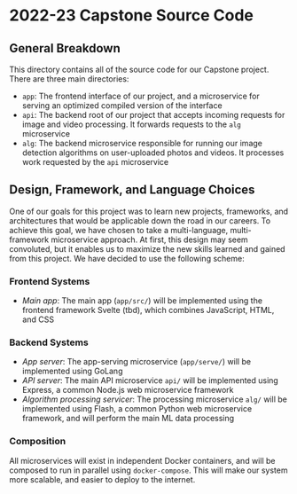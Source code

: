# 2022-23 Capstone Source Code

## General Breakdown
This directory contains all of the source code for our Capstone project. There are three main directories:
- `app`: The frontend interface of our project, and a microservice for serving an optimized compiled version of the interface
- `api`: The backend root of our project that accepts incoming requests for image and video processing. It forwards requests to the `alg` microservice
- `alg`: The backend microservice responsible for running our image detection algorithms on user-uploaded photos and videos. It processes work requested by the `api` microservice

## Design, Framework, and Language Choices
One of our goals for this project was to learn new projects, frameworks, and architectures that would be applicable down the road in our careers. To achieve this goal, we have chosen to take a multi-language, multi-framework microservice approach. At first, this design may seem convoluted, but it enables us to maximize the new skills learned and gained from this project. We have decided to use the following scheme:

### Frontend Systems
- *Main app*: The main app (`app/src/`) will be implemented using the frontend framework Svelte (tbd), which combines JavaScript, HTML, and CSS

### Backend Systems
- *App server*: The app-serving microservice (`app/serve/`) will be implemented using GoLang
- *API server*: The main API microservice `api/` will be implemented using Express, a common Node.js web microservice framework
- *Algorithm processing servicer*: The processing microservice `alg/` will be implemented using Flash, a common Python web microservice framework, and will perform the main ML data processing

### Composition
All microservices will exist in independent Docker containers, and will be composed to run in parallel using `docker-compose`. This will make our system more scalable, and easier to deploy to the internet.